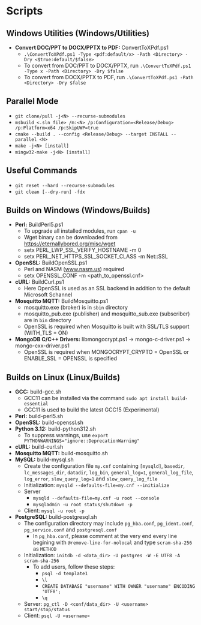 # Scripts

## Windows Utilities (Windows/Utilities)
* **Convert DOC/PPT to DOCX/PPTX to PDF:** ConvertToXPdf.ps1
  - ```.\ConvertToXPdf.ps1 -Type <pdf:default/x> -Path <Directory> -Dry <$true:default/$false>```
  - To convert from DOC/PPT to DOCX/PPTX, run ```.\ConvertToXPdf.ps1 -Type x -Path <Directory> -Dry $false```
  - To convert from DOCX/PPTX to PDF, run ```.\ConvertToXPdf.ps1 -Path <Directory> -Dry $false```
    
## Parallel Mode
* ```git clone/pull -j<N> --recurse-submodules```
* ```msbuild <.sln_file> /m:<N> /p:Configuration=<Release/Debug> /p:Platform=x64 /p:SkipUWP=true```
* ```cmake --build . --config <Release/Debug> --target INSTALL --parallel <N>```
* ```make -j<N> [install]```
* ```mingw32-make -j<N> [install]```

## Useful Commands
* ```git reset --hard --recurse-submodules```
* ```git clean [--dry-run] -fdx```

## Builds on Windows (Windows/Builds)
* **Perl:** BuildPerl5.ps1
  - To upgrade all installed modules, run ```cpan -u```
  - Wget binary can be downloaded from https://eternallybored.org/misc/wget
  - setx PERL_LWP_SSL_VERIFY_HOSTNAME -m 0
  - setx PERL_NET_HTTPS_SSL_SOCKET_CLASS -m Net::SSL
* **OpenSSL:** BuildOpenSSL.ps1
  - Perl and NASM (www.nasm.us) required
  - setx OPENSSL_CONF -m <path_to_openssl.cnf>
* **cURL:** BuildCurl.ps1
  - Here OpenSSL is used as an SSL backend in addition to the default Microsoft Schannel
* **Mosquitto MQTT:** BuildMosquitto.ps1
  - mosquitto.exe (broker) is in ```sbin``` directory
  - mosquitto_pub.exe (publisher) and mosquitto_sub.exe (subscriber) are in ```bin``` directory
  - OpenSSL is required when Mosquitto is built with SSL/TLS support (WITH_TLS = ON)
* **MongoDB C/C++ Drivers:** libmongocrypt.ps1 &rarr; mongo-c-driver.ps1 &rarr; mongo-cxx-driver.ps1
  - OpenSSL is required when MONGOCRYPT_CRYPTO = OpenSSL or ENABLE_SSL = OPENSSL is specified

## Builds on Linux (Linux/Builds)
* **GCC:** build-gcc.sh
  - GCC11 can be installed via the command ```sudo apt install build-essential```
  - GCC11 is used to build the latest GCC15 (Experimental)
* **Perl:** build-perl5.sh
* **OpenSSL:** build-openssl.sh
* **Python 3.12:** build-python312.sh
  - To suppress warnings, use ```export PYTHONWARNINGS="ignore::DeprecationWarning"```
* **cURL:** build-curl.sh
* **Mosquitto MQTT:** build-mosquitto.sh
* **MySQL:** build-mysql.sh
  - Create the configuration file ```my.cnf``` containing ```[mysqld]```, ```basedir```, ```lc_messages_dir```, ```datadir```, ```log_bin```, ```general_log=1```, ```general_log_file```, ```log_error```, ```slow_query_log=1``` and ```slow_query_log_file```
  - Initialization: ```mysqld --defaults-file=my.cnf --initialize```
  - Server
    * ```mysqld --defaults-file=my.cnf -u root --console```
    * ```mysqladmin -u root status/shutdown -p```
  - Client: ```mysql -u root -p```
* **PostgreSQL:** build-postgresql.sh
  - The configuration directory may include ```pg_hba.conf```, ```pg_ident.conf```, ```pg_service.conf``` and ```postgresql.conf```
    * In ```pg_hba.conf```, please comment at the very end every line begining with ```@remove-line-for-nolocal``` and type ```scram-sha-256``` as ```METHOD```
  - Initialization: ```initdb -d <data_dir> -U postgres -W -E UTF8 -A scram-sha-256```
    * To add users, follow these steps:
      - ```psql -d template1```
      - ```\l```
      - ```CREATE DATABASE "username" WITH OWNER "username" ENCODING 'UTF8';```
      - ```\q```
  - Server: ```pg_ctl -D <conf/data_dir> -U <username> start/stop/status```
  - Client: ```psql -U <username>```
